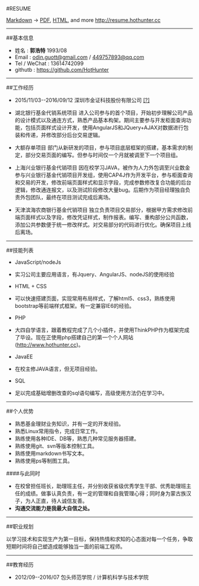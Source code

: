 ﻿#RESUME

[Markdown](https://resume.hothunter.cc/RESUME.md) -> [PDF](https://resume.hothunter.cc/RESUME.pdf), [HTML](http://resume.hothunter.cc/RESUME.html), and more
<http://resume.hothunter.cc>

---

##基本信息
 
* 姓名  : **郭浩特**           1993/08
* Email : odin.guott@gmail.com  /   449757893@qq.com
* Tel / WeChat : 13614742099
* githutb : <https://github.com/HotHunter>

---

##工作经历
* 2015/11/03--2016/09/12  深圳市金证科技股份有限公司 [[?]](http://baike.baidu.com/link?url=WE0Mrg-UpS--40Ap5--9oBhfqMg4jLlCujpP32Gws6cj1ZWtaiaAZFjPf1A-N86yqrt_P77KBexmoS8O2sSgFq)
 + 湖北银行基金代销系统项目
   进入公司参与的首个项目，开始初步理解公司产品的设计模式以及通连方式，熟悉产品基本构架。期间主要参与开发柜面查询功能，包括页面样式设计开发，使用AngularJS和JQuery+AJAX对数据进行包装和传递，并修改部分后台交易逻辑。

 + 大额存单项目
   部门从新研发的项目，参与项目底层框架的搭建，基本需求的制定，部分交易页面的编写。但参与时间仅一个月就被调至下一个项目组。

 + 上海兴业银行基金代销项目
   因在校学习JAVA，被作为人力外包调至兴业数金参与兴业银行基金代销项目开发组，使用CAP4J作为开发平台，参与柜面查询和交易的开发，修改前端页面样式和显示字段，完成参数修改复合功能的后台逻辑，修改通连报文，以及测试阶段修改大量bug。后期作为项目经理独自负责外包团队，最终在项目测试完成后离场。

 + 天津滨海农商银行基金代销项目
 独立负责项目交易部分，根据甲方需求修改前端页面样式以及字段，修改凭证样式，制作报表。编写、重构部分公共函数，添加公共参数便于统一修改样式。对交易部分的代码进行优化。确保项目上线后离场。

---

##技能列表

* JavaScript/nodeJs
 + 实习公司主要应用语言，有Jquery、AngularJS、nodeJS的使用经验
* HTML + CSS
 + 可以快速搭建页面，实现常用布局样式，了解html5、css3，熟练使用bootstrap等前端样式框架。有一定兼容IE6的经验。
* PHP
 + 大四自学语言，跟着教程完成了几个小插件，并使用ThinkPHP作为框架完成了毕设。现在正使用php搭建自己的第一个个人网站 (<http://www.hothunter.cc>)。
* JavaEE
 + 在校主修JAVA语言，但无项目经验。
* SQL
 + 足以完成基础增删改查的sql语句编写，高级使用方法仍在学习中。

---

##个人优势
* 熟悉基金理财业务知识，并有一定的开发经验。
* 熟悉Linux常用指令，完成日常工作。
* 熟练使用各种IDE、DB等，熟悉几种常见服务器搭建。
* 熟练使用git、svn等版本控制工具。
* 熟练使用markdown书写文本。
* 熟练使用ps等制图工具。

####与此同时

* 在校曾担任班长，助理班主任，并分别收获省级优秀学生干部、优秀助理班主任的成绩。做事认真负责，有一定的管理和自我管理心得；同时身为蒙古族汉子，为人正直，待人诚信友善。
* **沟通交流能力是我最大自信之处。**

---

##职业规划

以学习技术和实现生产为第一目标，保持热情和求知的心态面对每一个任务，争取短期时间将自己塑造成能够独当一面的前端工程师。

---

##教育经历
* 2012/09--2016/07  包头师范学院 / 计算机科学与技术学院
